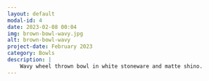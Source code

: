 ```yaml
---
layout: default
modal-id: 4
date: 2023-02-08 00:04
img: brown-bowl-wavy.jpg
alt: brown-bowl-wavy
project-date: February 2023
category: Bowls
description: |
    Wavy wheel thrown bowl in white stoneware and matte shino.
---
```

